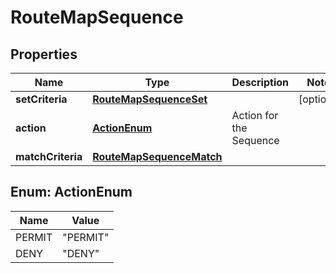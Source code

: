 # RouteMapSequence

## Properties
Name | Type | Description | Notes
------------ | ------------- | ------------- | -------------
**setCriteria** | [**RouteMapSequenceSet**](RouteMapSequenceSet.md) |  |  [optional]
**action** | [**ActionEnum**](#ActionEnum) | Action for the Sequence | 
**matchCriteria** | [**RouteMapSequenceMatch**](RouteMapSequenceMatch.md) |  | 

<a name="ActionEnum"></a>
## Enum: ActionEnum
Name | Value
---- | -----
PERMIT | &quot;PERMIT&quot;
DENY | &quot;DENY&quot;
